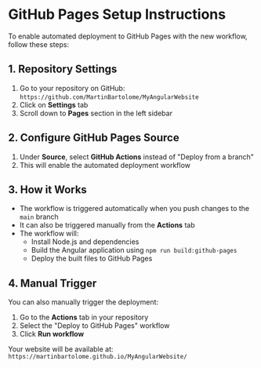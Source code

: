 # GitHub Pages Setup Instructions

To enable automated deployment to GitHub Pages with the new workflow, follow these steps:

## 1. Repository Settings

1. Go to your repository on GitHub: `https://github.com/MartinBartolome/MyAngularWebsite`
2. Click on **Settings** tab
3. Scroll down to **Pages** section in the left sidebar

## 2. Configure GitHub Pages Source

1. Under **Source**, select **GitHub Actions** instead of "Deploy from a branch"
2. This will enable the automated deployment workflow

## 3. How it Works

- The workflow is triggered automatically when you push changes to the `main` branch
- It can also be triggered manually from the **Actions** tab
- The workflow will:
  - Install Node.js and dependencies
  - Build the Angular application using `npm run build:github-pages`
  - Deploy the built files to GitHub Pages

## 4. Manual Trigger

You can also manually trigger the deployment:
1. Go to the **Actions** tab in your repository
2. Select the "Deploy to GitHub Pages" workflow
3. Click **Run workflow**

Your website will be available at: `https://martinbartolome.github.io/MyAngularWebsite/`